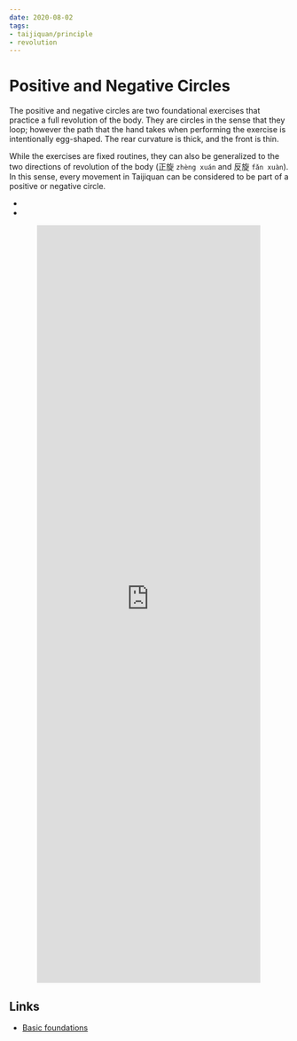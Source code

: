 ```yaml
---
date: 2020-08-02
tags:
- taijiquan/principle
- revolution
---
```


# Positive and Negative Circles

The positive and negative circles are two foundational exercises that practice a full revolution of the body.
They are circles in the sense that they loop; however the path that the hand takes when performing the exercise is intentionally egg-shaped.
The rear curvature is thick, and the front is thin.

While the exercises are fixed routines, they can also be generalized to the two directions of revolution of the body (正旋 `zhèng xuán` and 反旋 `fǎn xuàn`).
In this sense, every movement in Taijiquan can be considered to be part of a positive or negative circle.

* <positivecircle>
* <negativecircle>

<div style="text-align: center;"><iframe width="80%" height="35%" src="https://www.youtube.com/embed/h48hslU31f0" frameborder="0" allow="accelerometer; autoplay; encrypted-media; gyroscope; picture-in-picture" allowfullscreen></iframe></div>

## Links
* [Basic foundations](http://practicalmethod.com/2010/11/basic-foundations-online-video-trailer/)
